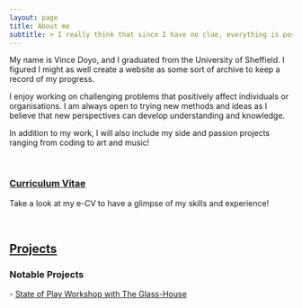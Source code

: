 ```yaml
---
layout: page
title: About me
subtitle: > I really think that since I have no clue, everything is possible
---
```


My name is Vince Doyo, and I graduated from the University of Sheffield. I figured I might as well create a website as some sort of archive to keep a record of my progress. 

I enjoy working on challenging problems that positively affect individuals or organisations. I am always open to trying new methods and ideas as I believe that new perspectives can develop understanding and knowledge.

In addition to my work, I will also include my side and passion projects ranging from coding to art and music!

&nbsp;
&nbsp;

### <ins> [Curriculum Vitae](https://vincedoyo.xyz/cv) <ins/>
Take a look at my e-CV to have a glimpse of my skills and experience!

&nbsp;
&nbsp;

## <ins> [Projects](https://vincedoyo.xyz/projects) <ins>
### Notable Projects
\- [State of Play Workshop with The Glass-House](https://vincedoyo.xyz/2022-08-31-The-Glass-House/)

&nbsp;
